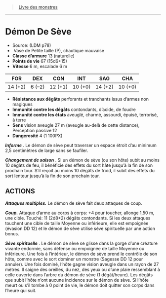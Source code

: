 ﻿> [Livre des monstres](tome_of_beasts.md)

---

# Démon De Sève

- Source: (LDM p78)
-  Vase de Petite taille (P), chaotique mauvaise
- **Classe d’armure** 13 (naturelle)
- **Points de vie** 67 (15d6+15)
- **Vitesse** 6 m, escalade 6 m

|FOR|DEX|CON|INT|SAG|CHA|
|---|---|---|---|---|---|
|14 (+2)|6 (–2)|12 (+1)|10 (+0)|14 (+2)|10 (+0)|

- **Résistance aux dégâts** perforants et tranchants issus d’armes non magiques
- **Immunité contre les dégâts** contondants, d’acide, de foudre
- **Immunité contre les états** aveuglé, charmé, assourdi, épuisé, terrorisé, à terre
- **Sens** vision aveugle 27 m (aveugle au-delà de cette distance), Perception passive 12
- **Dangerosité** 4 (1 100PX)

**_Informe_** . Le démon de sève peut traverser un espace étroit d’au minimum 2,5 centimètres de large sans se faufiler.

**_Changement de saison_** . Si un démon de sève (ou son hôte) subit au moins 10 dégâts de feu, il bénéficie des effets du sort hâte jusqu’à la fin de son prochain tour. S’il reçoit au moins 10 dégâts de froid, il subit des effets du sort lenteur jusqu’à la fin de son prochain tour.

## ACTIONS

**_Attaques multiples._** Le démon de sève fait deux attaques de coup.

**_Coup._** Attaque d’arme au corps à corps: +4 pour toucher, allonge 1,50 m, une cible. Touché: 11 (2d8+2) dégâts contondants. Si les deux attaques touchent une cible de taille Moyenne ou inférieure, elle est empoignée (évasion DD 12) et le démon de sève utilise sève spirituelle par une action bonus.

**_Sève spirituelle_** . Le démon de sève se glisse dans la gorge d’une créature vivante endormie, sans défense ou empoignée de taille Moyenne ou inférieure. Une fois à l’intérieur, le démon de sève prend le contrôle de son hôte, comme avec le sort dominer un monstre (Sagesse DD 12 pour annuler). Une fois dominé, l’hôte gagne vision aveugle dans un rayon de 27 mètres. Il saigne des oreilles, du nez, des yeux ou d’une plaie ressemblant à celle ouverte dans l’arbre du démon de sève (1 dégât/heure). Les dégâts que subit l’hôte n’ont aucune incidence sur le démon de sève. Si l’hôte meurt ou s’il tombe à 0 point de vie, le démon doit quitter son corps dans l’heure qui suit.

